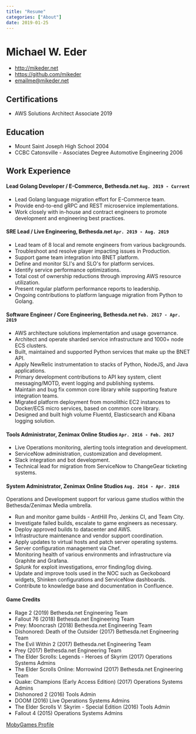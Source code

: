 ```yaml
---
title: "Resume"
categories: ["About"]
date: 2019-01-25
---
```


Michael W. Eder
===============

-   <http://mikeder.net>
-   <https://github.com/mikeder>
-   <emailme@mikeder.net>

## Certifications

-   AWS Solutions Architect Associate 2019

## Education

-   Mount Saint Joseph High School 2004
-   CCBC Catonsville - Associates Degree Automotive Engineering 2006

## Work Experience

#### Lead Golang Developer / E-Commerce, Bethesda.net `Aug. 2019 - Current`

-   Lead Golang language migration effort for E-Commerce team.
-   Provide end-to-end gRPC and REST microservice implementations.
-   Work closely with in-house and contract engineers to promote development
    and engineering best practices.

#### SRE Lead / Live Engineering, Bethesda.net `Apr. 2019 - Aug. 2019`

-   Lead team of 8 local and remote engineers from various backgrounds.
-   Troubleshoot and resolve player impacting issues in Production.
-   Support game team integration into BNET platform.
-   Define and monitor SLI's and SLO's for platform services.
-   Identify service performance optimizations.
-   Total cost of ownership reductions through improving AWS resource utilization.
-   Present regular platform performance reports to leadership.
-   Ongoing contributions to platform language migration from Python to Golang.

#### Software Engineer / Core Engineering, Bethesda.net `Feb. 2017 - Apr. 2019`

-   AWS architecture solutions implementation and usage governance.
-   Architect and operate sharded service infrastructure and 1000+ node ECS clusters.
-   Built, maintained and supported Python services that make up the BNET
    API.
-   Apply NewRelic instrumentation to stacks of Python, NodeJS, and Java applications.
-   Primary development contributions to API key system, client messaging/MOTD, event logging and publishing systems.
-   Maintain and bug fix common core library while supporting
    feature integration teams.
-   Migrated platform deployment from monolithic EC2 instances to
    Docker/ECS micro services, based on common core library.
-   Designed and built high volume Fluentd, Elasticsearch and Kibana logging solution.

#### Tools Administrator, Zenimax Online Studios `Apr. 2016 - Feb. 2017`

-   Live Operations monitoring, alerting tools integration and development.
-   ServiceNow administration, customization and development.
-   Slack integration and bot development.
-   Technical lead for migration from ServiceNow to ChangeGear ticketing systems.

#### System Administrator, Zenimax Online Studios `Aug. 2014 - Apr. 2016`

Operations and Development support for various game studios within the
Bethesda/Zenimax Media umbrella.

-   Run and monitor game builds - AntHill Pro, Jenkins CI, and Team City.
-   Investigate failed builds, escalate to game engineers as necessary.
-   Deploy approved builds to datacenter and AWS.
-   Infrastructure maintenance and vendor support coordination.
-   Apply updates to virtual hosts and patch server operating systems.
-   Server configuration management via Chef.
-   Monitoring health of various environments and infrastructure via Graphite and Grafana.
-   Splunk for exploit investigations, error finding/log diving.
-   Update and improve tools used in the NOC such as Geckoboard widgets, Shinken configurations and ServiceNow dashboards.
-   Contribute to knowledge base and documentation in Confluence.

#### Game Credits

-   Rage 2 (2019) Bethesda.net Engineering Team
-   Fallout 76 (2018) Bethesda.net Engineering Team
-   Prey: Mooncrash (2018) Bethesda.net Engineering Team
-   Dishonored: Death of the Outsider (2017)
    Bethesda.net Engineering Team
-   The Evil Within 2 (2017) Bethesda.net Engineering Team
-   Prey (2017) Bethesda.net Engineering Team
-   The Elder Scrolls: Legends - Heroes of Skyrim (2017)
    Operations Systems Admins
-   The Elder Scrolls Online: Morrowind (2017)
    Bethesda.net Engineering Team
-   Quake: Champions (Early Access Edition) (2017)
    Operations Systems Admins
-   Dishonored 2 (2016) Tools Admin
-   DOOM (2016) Live Operations Systems Admins
-   The Elder Scrolls V: Skyrim - Special Edition (2016) Tools Admin
-   Fallout 4 (2015) Operations Systems Admins

[MobyGames Profile](https://www.mobygames.com/developer/sheet/view/developerId,767199)
